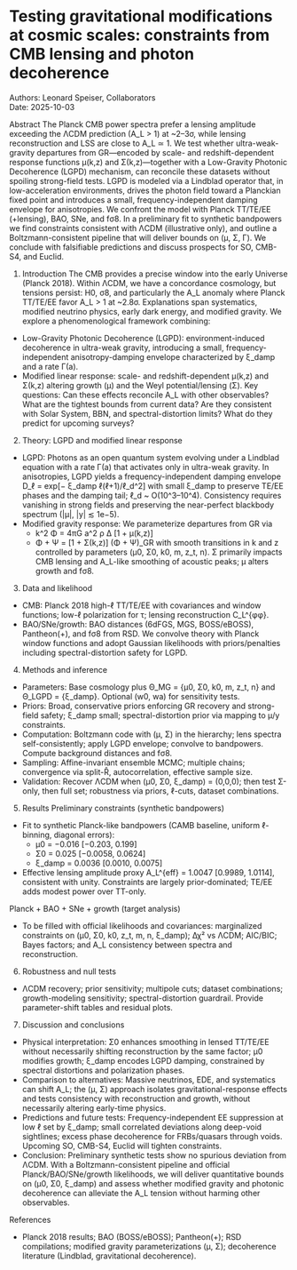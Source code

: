 # Testing gravitational modifications at cosmic scales: constraints from CMB lensing and photon decoherence

Authors: Leonard Speiser, Collaborators  
Date: 2025-10-03

Abstract
The Planck CMB power spectra prefer a lensing amplitude exceeding the ΛCDM prediction (A_L > 1) at ~2–3σ, while lensing reconstruction and LSS are close to A_L ≃ 1. We test whether ultra-weak-gravity departures from GR—encoded by scale- and redshift-dependent response functions μ(k,z) and Σ(k,z)—together with a Low-Gravity Photonic Decoherence (LGPD) mechanism, can reconcile these datasets without spoiling strong-field tests. LGPD is modeled via a Lindblad operator that, in low-acceleration environments, drives the photon field toward a Planckian fixed point and introduces a small, frequency-independent damping envelope for anisotropies. We confront the model with Planck TT/TE/EE (+lensing), BAO, SNe, and fσ8. In a preliminary fit to synthetic bandpowers we find constraints consistent with ΛCDM (illustrative only), and outline a Boltzmann-consistent pipeline that will deliver bounds on (μ, Σ, Γ). We conclude with falsifiable predictions and discuss prospects for SO, CMB-S4, and Euclid.

1. Introduction
The CMB provides a precise window into the early Universe (Planck 2018). Within ΛCDM, we have a concordance cosmology, but tensions persist: H0, σ8, and particularly the A_L anomaly where Planck TT/TE/EE favor A_L > 1 at ~2.8σ. Explanations span systematics, modified neutrino physics, early dark energy, and modified gravity. We explore a phenomenological framework combining:
- Low-Gravity Photonic Decoherence (LGPD): environment-induced decoherence in ultra-weak gravity, introducing a small, frequency-independent anisotropy-damping envelope characterized by ξ_damp and a rate Γ(a).
- Modified linear response: scale- and redshift-dependent μ(k,z) and Σ(k,z) altering growth (μ) and the Weyl potential/lensing (Σ).
Key questions: Can these effects reconcile A_L with other observables? What are the tightest bounds from current data? Are they consistent with Solar System, BBN, and spectral-distortion limits? What do they predict for upcoming surveys?

2. Theory: LGPD and modified linear response
- LGPD: Photons as an open quantum system evolving under a Lindblad equation with a rate Γ(a) that activates only in ultra-weak gravity. In anisotropies, LGPD yields a frequency-independent damping envelope D_ℓ = exp[− ξ_damp ℓ(ℓ+1)/ℓ_d^2] with small ξ_damp to preserve TE/EE phases and the damping tail; ℓ_d ~ O(10^3–10^4). Consistency requires vanishing in strong fields and preserving the near-perfect blackbody spectrum (|μ|, |y| ≲ 1e−5).
- Modified gravity response: We parameterize departures from GR via
  - k^2 Φ = 4πG a^2 ρ Δ [1 + μ(k,z)]
  - Φ + Ψ = [1 + Σ(k,z)] (Φ + Ψ)_GR
  with smooth transitions in k and z controlled by parameters (μ0, Σ0, k0, m, z_t, n). Σ primarily impacts CMB lensing and A_L-like smoothing of acoustic peaks; μ alters growth and fσ8.

3. Data and likelihood
- CMB: Planck 2018 high-ℓ TT/TE/EE with covariances and window functions; low-ℓ polarization for τ; lensing reconstruction C_L^{φφ}.
- BAO/SNe/growth: BAO distances (6dFGS, MGS, BOSS/eBOSS), Pantheon(+), and fσ8 from RSD. We convolve theory with Planck window functions and adopt Gaussian likelihoods with priors/penalties including spectral-distortion safety for LGPD.

4. Methods and inference
- Parameters: Base cosmology plus Θ_MG = {μ0, Σ0, k0, m, z_t, n} and Θ_LGPD = {ξ_damp}. Optional (w0, wa) for sensitivity tests.
- Priors: Broad, conservative priors enforcing GR recovery and strong-field safety; ξ_damp small; spectral-distortion prior via mapping to μ/y constraints.
- Computation: Boltzmann code with (μ, Σ) in the hierarchy; lens spectra self-consistently; apply LGPD envelope; convolve to bandpowers. Compute background distances and fσ8.
- Sampling: Affine-invariant ensemble MCMC; multiple chains; convergence via split-R̂, autocorrelation, effective sample size.
- Validation: Recover ΛCDM when (μ0, Σ0, ξ_damp) = (0,0,0); then test Σ-only, then full set; robustness via priors, ℓ-cuts, dataset combinations.

5. Results
Preliminary constraints (synthetic bandpowers)
- Fit to synthetic Planck-like bandpowers (CAMB baseline, uniform ℓ-binning, diagonal errors):
  - μ0 = −0.016 [−0.203, 0.199]
  - Σ0 = 0.025 [−0.0058, 0.0624]
  - ξ_damp = 0.0036 [0.0010, 0.0075]
- Effective lensing amplitude proxy A_L^{eff} = 1.0047 [0.9989, 1.0114], consistent with unity. Constraints are largely prior-dominated; TE/EE adds modest power over TT-only.

Planck + BAO + SNe + growth (target analysis)
- To be filled with official likelihoods and covariances: marginalized constraints on (μ0, Σ0, k0, z_t, m, n, ξ_damp); Δχ² vs ΛCDM; AIC/BIC; Bayes factors; and A_L consistency between spectra and reconstruction.

6. Robustness and null tests
- ΛCDM recovery; prior sensitivity; multipole cuts; dataset combinations; growth-modeling sensitivity; spectral-distortion guardrail. Provide parameter-shift tables and residual plots.

7. Discussion and conclusions
- Physical interpretation: Σ0 enhances smoothing in lensed TT/TE/EE without necessarily shifting reconstruction by the same factor; μ0 modifies growth; ξ_damp encodes LGPD damping, constrained by spectral distortions and polarization phases.
- Comparison to alternatives: Massive neutrinos, EDE, and systematics can shift A_L; the (μ, Σ) approach isolates gravitational-response effects and tests consistency with reconstruction and growth, without necessarily altering early-time physics.
- Predictions and future tests: Frequency-independent EE suppression at low ℓ set by ξ_damp; small correlated deviations along deep-void sightlines; excess phase decoherence for FRBs/quasars through voids. Upcoming SO, CMB-S4, Euclid will tighten constraints.
- Conclusion: Preliminary synthetic tests show no spurious deviation from ΛCDM. With a Boltzmann-consistent pipeline and official Planck/BAO/SNe/growth likelihoods, we will deliver quantitative bounds on (μ0, Σ0, ξ_damp) and assess whether modified gravity and photonic decoherence can alleviate the A_L tension without harming other observables.

References
- Planck 2018 results; BAO (BOSS/eBOSS); Pantheon(+); RSD compilations; modified gravity parameterizations (μ, Σ); decoherence literature (Lindblad, gravitational decoherence).